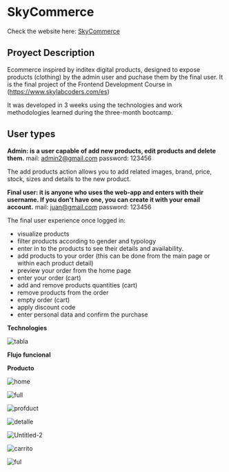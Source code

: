 # SkyCommerce

Check the website here: [SkyCommerce](https://ecommerce-6dca9.web.app/)

## Proyect Description

Ecommerce inspired by inditex digital products, designed to expose products (clothing) by the admin user and puchase them by the final user.
It is the final project of the Frontend Development Course in
(https://www.skylabcoders.com/es)

It was developed in 3 weeks using the technologies and work methodologies learned during the three-month bootcamp.


## User types

**Admin: is a user capable of add new products, edit products and delete them.**
  mail: admin2@gmail.com
  password: 123456

The add products action allows you to add related images, brand, price, stock, sizes and details to the new product.

**Final user: it is anyone who uses the web-app and enters with their username. If you don't have one, you can create it with your email account.**
  mail: juan@gmail.com
  password: 123456

The final user experience once logged in: 
  
  - visualize products
  - filter products according to gender and typology
  - enter in to the products to see their details and availability.
  - add products to your order (this can be done from the main page or within each product detail)
  - preview your order from the home page
  - enter your order (cart)
  - add and remove products quantities (cart)
  - remove products from the order
  - empty order (cart)
  - apply discount code
  - enter personal data and confirm the purchase
  
**Technologies**

![tabla](https://user-images.githubusercontent.com/58776923/101886318-99215400-3b9b-11eb-8ef7-febfad14d200.jpg)

**Flujo funcional** 

**Producto**

![home](https://user-images.githubusercontent.com/58776923/101815585-0b545300-3b20-11eb-88b9-ebdf03f22bf1.jpg)

![full](https://user-images.githubusercontent.com/58776923/101887693-80b23900-3b9d-11eb-9bf8-6479c4fbbfb2.jpg)

![profduct](https://user-images.githubusercontent.com/58776923/101815918-96cde400-3b20-11eb-9f71-62d3ebadb24f.jpg)

![detalle](https://user-images.githubusercontent.com/58776923/101816306-25dafc00-3b21-11eb-8132-c5700f6a8a2a.jpg)

![Untitled-2](https://user-images.githubusercontent.com/58776923/101816377-3ee3ad00-3b21-11eb-8645-22a22119843f.jpg)

![carrito](https://user-images.githubusercontent.com/58776923/101887351-084b7800-3b9d-11eb-8409-656f5d1b4999.jpg)

![ful](https://user-images.githubusercontent.com/58776923/101888042-f4544600-3b9d-11eb-9890-fed416950412.jpg)






